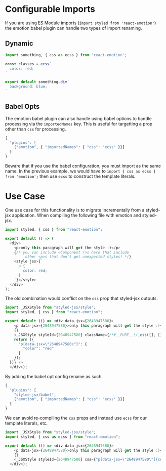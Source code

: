 # Configurable Imports

If you are using ES Module imports (`import styled from
'react-emotion'`) the emotion babel plugin can handle two types of
import renaming.

## Dynamic

```js
import something, { css as ecss } from 'react-emotion';

const classes = ecss`
  color: red;
`

export default something.div`
  background: blue;
`
```

## Babel Opts

The emotion babel plugin can also handle using babel options to handle
processing via the `importedNames` key. This is useful for targetting
a prop other than `css` for processing.

```js
{
  "plugins": [
    ["emotion", { "importedNames": { "css": "ecss" }}]
  ]
}
```

Beware that if you use the babel configuration, you must import as the
same name. In the previous example, we would have to `import { css as
ecss } from 'emotion';` then use `ecss` to construct the template
literals. 

# Use Case

One use case for this functionality is to migrate incrementally from a
styled-jsx application. When compiling the following file with emotion
and styled-jsx.

```js
import styled, { css } from "react-emotion";

export default () => (
  <div>
    <p>only this paragraph will get the style :)</p>
    {/* you can include <Component />s here that include
         other <p>s that don't get unexpected styles! */}
    <style jsx>{`
      p {
        color: red;
      }
    `}</style>
  </div>
);
```

The old combination would conflict on the `css` prop that styled-jsx
outputs.

```js
import _JSXStyle from "styled-jsx/style";
import styled, { css } from "react-emotion";

export default (() => <div data-jsx={2648947580}>
    <p data-jsx={2648947580}>only this paragraph will get the style :)</p>
    {}
    <_JSXStyle styleId={2648947580} className={/*#__PURE__*/_css([], [], function createEmotionStyledRules() {
    return [{
      "p[data-jsx=\"2648947580\"]": {
        "color": "red"
      }
    }];
  })} />
  </div>);
```

By adding the babel opt config rename as such.

```js
{
  "plugins": [
    "styled-jsx/babel",
    ["emotion", { "importedNames": { "css": "ecss" }}]
  ]
}
```

We can avoid re-compiling the `css` props and instead use `ecss` for
our template literals, etc.

```js
import _JSXStyle from "styled-jsx/style";
import styled, { css as ecss } from "react-emotion";

export default (() => <div data-jsx={2648947580}>
    <p data-jsx={2648947580}>only this paragraph will get the style :)</p>
    {}
    <_JSXStyle styleId={2648947580} css={"p[data-jsx=\"2648947580\"]{color:red}"} />
  </div>);
```

